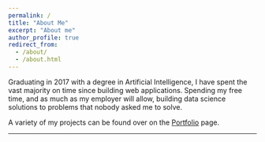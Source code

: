 ```yaml
---
permalink: /
title: "About Me"
excerpt: "About me"
author_profile: true
redirect_from: 
  - /about/
  - /about.html
---
```


Graduating in 2017 with a degree in Artificial Intelligence, I have spent the vast majority on time since building web applications. Spending my free time, and as much as my employer will allow, building data science solutions to problems that nobody asked me to solve.

A variety of my projects can be found over on the [Portfolio](https://jfriel.github.io/portfolio) page.

------
